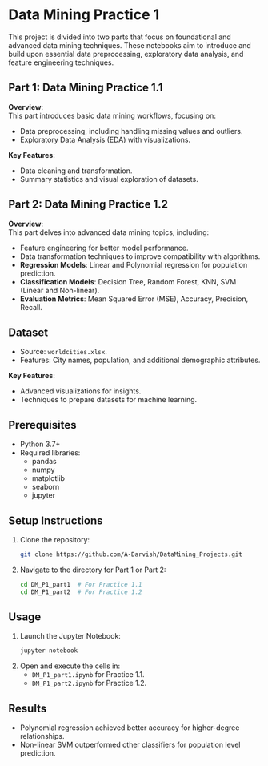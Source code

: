 # Data Mining Practice 1

This project is divided into two parts that focus on foundational and advanced data mining techniques. These notebooks aim to introduce and build upon essential data preprocessing, exploratory data analysis, and feature engineering techniques.

## Part 1: Data Mining Practice 1.1
**Overview**:  
This part introduces basic data mining workflows, focusing on:
- Data preprocessing, including handling missing values and outliers.
- Exploratory Data Analysis (EDA) with visualizations.

**Key Features**:
- Data cleaning and transformation.
- Summary statistics and visual exploration of datasets.

## Part 2: Data Mining Practice 1.2
**Overview**:  
This part delves into advanced data mining topics, including:
- Feature engineering for better model performance.
- Data transformation techniques to improve compatibility with algorithms.
- **Regression Models**: Linear and Polynomial regression for population prediction.
- **Classification Models**: Decision Tree, Random Forest, KNN, SVM (Linear and Non-linear).
- **Evaluation Metrics**: Mean Squared Error (MSE), Accuracy, Precision, Recall.

## Dataset
- Source: `worldcities.xlsx`.
- Features: City names, population, and additional demographic attributes.

**Key Features**:
- Advanced visualizations for insights.
- Techniques to prepare datasets for machine learning.

## Prerequisites
- Python 3.7+
- Required libraries:
  - pandas
  - numpy
  - matplotlib
  - seaborn
  - jupyter

## Setup Instructions
1. Clone the repository:
   ```bash
   git clone https://github.com/A-Darvish/DataMining_Projects.git
   ```
2. Navigate to the directory for Part 1 or Part 2:
   ```bash
   cd DM_P1_part1  # For Practice 1.1
   cd DM_P1_part2  # For Practice 1.2
   ```

## Usage
1. Launch the Jupyter Notebook:
   ```bash
   jupyter notebook
   ```
2. Open and execute the cells in:
   - `DM_P1_part1.ipynb` for Practice 1.1.
   - `DM_P1_part2.ipynb` for Practice 1.2.
   
## Results
- Polynomial regression achieved better accuracy for higher-degree relationships.
- Non-linear SVM outperformed other classifiers for population level prediction.
